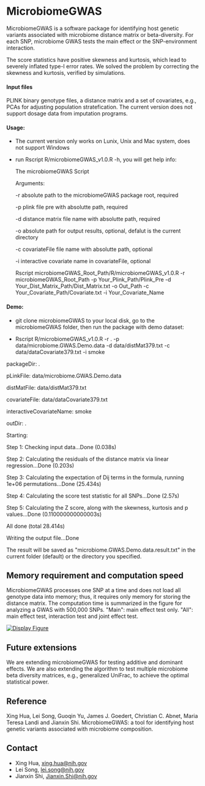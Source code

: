 # MicrobiomeGWAS

MicrobiomeGWAS is a software package for identifying host genetic variants associated with microbiome distance matrix or beta-diversity. For each SNP, microbiome GWAS tests the main effect or the SNP-environment interaction. 

The score statistics have positive skewness and kurtosis, which lead to severely inflated type-I error rates. We solved the problem by correcting the skewness and kurtosis, verified by simulations.    




#### Input files
PLINK binary genotype files, a distance matrix and a set of covariates, e.g., PCAs for adjusting population stratefication. 
The current version does not support dosage data from imputation programs.

#### Usage:
- The current version only works on Lunix, Unix and Mac system, does not support Windows
- run Rscript R/microbiomeGWAS_v1.0.R -h, you will get help info:

  The microbiomeGWAS Script
  
  Arguments:
  
  -r	absolute path to the microbiomeGWAS package root, required
  
  -p	plink file pre with absolutte path, required
  
  -d	distance matrix file name with absolutte path, required
  
  -o	absolute path for output results, optional, defalut is the current directory
  
  -c	covariateFile file name with absolutte path, optional
  
  -i	interactive	covariate name in covariateFile, optional
  
  Rscript microbiomeGWAS_Root_Path/R/microbiomeGWAS_v1.0.R -r microbiomeGWAS_Root_Path -p Your_Plink_Path/Plink_Pre -d Your_Dist_Matrix_Path/Dist_Matrix.txt -o Out_Path -c Your_Covariate_Path/Covariate.txt -i Your_Covariate_Name

#### Demo:
- git clone microbiomeGWAS to your local disk, go to the microbiomeGWAS folder, then run the package with demo dataset:

- Rscript R/microbiomeGWAS_v1.0.R -r . -p data/microbiome.GWAS.Demo.data -d data/distMat379.txt -c data/dataCovariate379.txt -i smoke

packageDir: .

pLinkFile: data/microbiome.GWAS.Demo.data

distMatFile: data/distMat379.txt

covariateFile: data/dataCovariate379.txt

interactiveCovariateName: smoke

outDir: .

Starting:

Step 1: Checking input data...Done (0.038s)

Step 2: Calculating the residuals of the distance matrix via linear regression...Done (0.203s)

Step 3: Calculating the expectation of Dij terms in the formula, running 1e+06 permutations...Done (25.434s)

Step 4: Calculating the score test statistic for all SNPs...Done (2.57s)

Step 5: Calculating the Z score, along with the skewness, kurtosis and p values...Done (0.110000000000003s)

All done (total 28.414s)

Writing the output file...Done

The result will be saved as "microbiome.GWAS.Demo.data.result.txt" in the current folder (default) or the directory you specified.


## Memory requirement and computation speed
MicrobiomeGWAS processes one SNP at a time and does not load all genotype data into memory; thus, it requires only memory for storing the distance matrix. The computation time is summarized in the figure for analyzing a GWAS with 500,000 SNPs. "Main": main effect test only. "All": main effect test, interaction test and joint effect test. 


[![Display Figure](https://cloud.githubusercontent.com/assets/15255156/11046333/d8560a36-86fa-11e5-8105-6f644ee5c6d7.png)](https://github.com/lsncibb/microbiomeGWAS/)

## Future extensions
We are extending microbiomeGWAS for testing additive and dominant effects. We are also extending the algorithm to test multiple microbiome beta diversity matrices, e.g., generalized UniFrac, to achieve the optimal statistical power. 

## Reference
Xing Hua, Lei Song, Guoqin Yu, James J. Goedert, Christian C. Abnet, Maria Teresa Landi and Jianxin Shi. MicrobiomeGWAS: a tool for identifying host genetic variants associated with microbiome composition. 

## Contact
* Xing Hua, xing.hua@nih.gov
* Lei Song, lei.song@nih.gov
* Jianxin Shi, Jianxin.Shi@nih.gov

